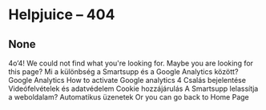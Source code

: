 # Helpjuice – 404
## None
4o’4!
We could not find what you're looking for. 
Maybe you are looking for this page?
Mi a különbség a Smartsupp és a Google Analytics között?
Google Analytics
How to activate Google analytics 4
Csalás bejelentése
Videófelvételek és adatvédelem
Cookie hozzájárulás
A Smartsupp lelassítja a weboldalam?
Automatikus üzenetek
Or you can go back to Home Page

